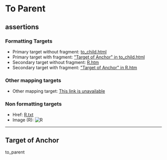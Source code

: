 # To Parent

## assertions

### Formatting Targets

* Primary target without fragment: [to_child.html](../to_child.md)
* Primary target with fragment: ["Target of Anchor" in to_child.html](../to_child.md#target-of-anchor)
* Secondary target without fragment: [R.htm](../R.markdown)
* Secondary target with fragment: ["Target of Anchor" in R.htm](../R.markdown#target-of-anchor)

### Other mapping targets

* Other mapping target: [This link is unavailable](../R.yaml)

### Non formatting targets

* Href: [R.txt](../R.txt)
* Image (R): ![R](../R.png)


---

## Target of Anchor

to_parent
